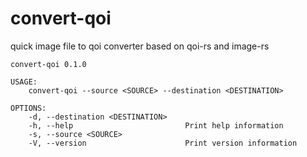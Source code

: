 # convert-qoi
quick image file to qoi converter based on qoi-rs and image-rs

```
convert-qoi 0.1.0

USAGE:
    convert-qoi --source <SOURCE> --destination <DESTINATION>

OPTIONS:
    -d, --destination <DESTINATION>    
    -h, --help                         Print help information
    -s, --source <SOURCE>              
    -V, --version                      Print version information
```

